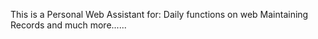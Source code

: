 This is a Personal Web Assistant for:
	Daily functions on web
	Maintaining Records
	and much more......
